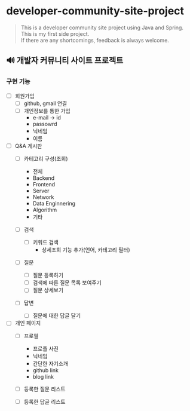 # developer-community-site-project
> This is a developer community site project using Java and Spring.</br>
> This is my first side project.</br>
> If there are any shortcomings, feedback is always welcome.

## 🔊 개발자 커뮤니티 사이트 프로젝트

### 구현 기능

* [ ] 회원가입
  * [ ] github, gmail 연결
  * [ ] 개인정보를 통한 가입
    * e-mail → id
    * passowrd
    * 닉네임
    * 이름

* [ ] Q&A 게시판
  * [ ] 카테고리 구성(조회)
    * 전체
    * Backend
    * Frontend
    * Server
    * Network
    * Data Enginnering
    * Algorithm
    * 기타

  * [ ] 검색
    * [ ] 키워드 검색
      * 상세조회 기능 추가(언어, 카테고리 필터)
  
  * [ ] 질문
    * [ ] 질문 등록하기
    * [ ] 검색에 따른 질문 목록 보여주기
    * [ ] 질문 상세보기
  
  * [ ] 답변
    * [ ] 질문에 대한 답글 달기

* [ ] 개인 페이지
  * [ ] 프로필
    * 프로플 사진
    * 닉네임
    * 간단한 자기소개
    * github link
    * blog link

  * [ ] 등록한 질문 리스트
  * [ ] 등록한 답글 리스트
